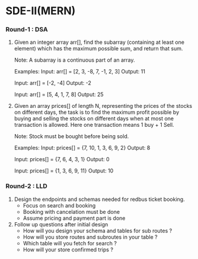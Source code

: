 # SDE-II(MERN)

### Round-1 : DSA

1. Given an integer array arr[], find the subarray (containing at least one element) which has the maximum possible sum, and return that sum.

    Note: A subarray is a continuous part of an array.

    Examples:
    Input: arr[] = [2, 3, -8, 7, -1, 2, 3]
    Output: 11

    Input: arr[] = [-2, -4]
    Output: -2

    Input: arr[] = [5, 4, 1, 7, 8]
    Output: 25

2. Given an array prices[] of length N, representing the prices of the stocks on different days, the task is to find the maximum profit possible by buying and selling the stocks on different days when at most one transaction is allowed. Here one transaction means 1 buy + 1 Sell.

    Note: Stock must be bought before being sold.

    Examples:
    Input: prices[] = {7, 10, 1, 3, 6, 9, 2}
    Output: 8

    Input: prices[] = {7, 6, 4, 3, 1} 
    Output: 0

    Input: prices[] = {1, 3, 6, 9, 11} 
    Output: 10

### Round-2 : LLD

1. Design the endpoints and schemas needed for redbus ticket booking.
   - Focus on search and booking
   - Booking with cancelation must be done
   - Assume pricing and payment part is done
2. Follow up questions after initial design
   - How will you design your schema and tables for sub routes ?
   - How will you store routes and subroutes in your table ?
   - Which table will you fetch for search ?
   - How will your store confirmed trips ?